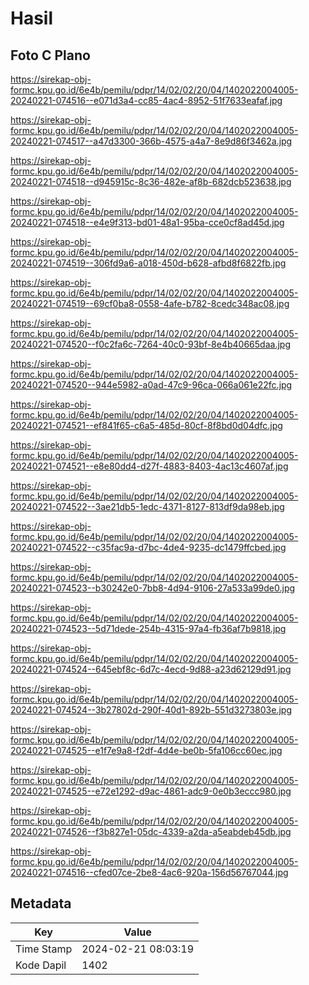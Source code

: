 # Hasil

## Foto C Plano

https://sirekap-obj-formc.kpu.go.id/6e4b/pemilu/pdpr/14/02/02/20/04/1402022004005-20240221-074516--e071d3a4-cc85-4ac4-8952-51f7633eafaf.jpg

https://sirekap-obj-formc.kpu.go.id/6e4b/pemilu/pdpr/14/02/02/20/04/1402022004005-20240221-074517--a47d3300-366b-4575-a4a7-8e9d86f3462a.jpg

https://sirekap-obj-formc.kpu.go.id/6e4b/pemilu/pdpr/14/02/02/20/04/1402022004005-20240221-074518--d945915c-8c36-482e-af8b-682dcb523638.jpg

https://sirekap-obj-formc.kpu.go.id/6e4b/pemilu/pdpr/14/02/02/20/04/1402022004005-20240221-074518--e4e9f313-bd01-48a1-95ba-cce0cf8ad45d.jpg

https://sirekap-obj-formc.kpu.go.id/6e4b/pemilu/pdpr/14/02/02/20/04/1402022004005-20240221-074519--306fd9a6-a018-450d-b628-afbd8f6822fb.jpg

https://sirekap-obj-formc.kpu.go.id/6e4b/pemilu/pdpr/14/02/02/20/04/1402022004005-20240221-074519--69cf0ba8-0558-4afe-b782-8cedc348ac08.jpg

https://sirekap-obj-formc.kpu.go.id/6e4b/pemilu/pdpr/14/02/02/20/04/1402022004005-20240221-074520--f0c2fa6c-7264-40c0-93bf-8e4b40665daa.jpg

https://sirekap-obj-formc.kpu.go.id/6e4b/pemilu/pdpr/14/02/02/20/04/1402022004005-20240221-074520--944e5982-a0ad-47c9-96ca-066a061e22fc.jpg

https://sirekap-obj-formc.kpu.go.id/6e4b/pemilu/pdpr/14/02/02/20/04/1402022004005-20240221-074521--ef841f65-c6a5-485d-80cf-8f8bd0d04dfc.jpg

https://sirekap-obj-formc.kpu.go.id/6e4b/pemilu/pdpr/14/02/02/20/04/1402022004005-20240221-074521--e8e80dd4-d27f-4883-8403-4ac13c4607af.jpg

https://sirekap-obj-formc.kpu.go.id/6e4b/pemilu/pdpr/14/02/02/20/04/1402022004005-20240221-074522--3ae21db5-1edc-4371-8127-813df9da98eb.jpg

https://sirekap-obj-formc.kpu.go.id/6e4b/pemilu/pdpr/14/02/02/20/04/1402022004005-20240221-074522--c35fac9a-d7bc-4de4-9235-dc1479ffcbed.jpg

https://sirekap-obj-formc.kpu.go.id/6e4b/pemilu/pdpr/14/02/02/20/04/1402022004005-20240221-074523--b30242e0-7bb8-4d94-9106-27a533a99de0.jpg

https://sirekap-obj-formc.kpu.go.id/6e4b/pemilu/pdpr/14/02/02/20/04/1402022004005-20240221-074523--5d71dede-254b-4315-97a4-fb36af7b9818.jpg

https://sirekap-obj-formc.kpu.go.id/6e4b/pemilu/pdpr/14/02/02/20/04/1402022004005-20240221-074524--645ebf8c-6d7c-4ecd-9d88-a23d62129d91.jpg

https://sirekap-obj-formc.kpu.go.id/6e4b/pemilu/pdpr/14/02/02/20/04/1402022004005-20240221-074524--3b27802d-290f-40d1-892b-551d3273803e.jpg

https://sirekap-obj-formc.kpu.go.id/6e4b/pemilu/pdpr/14/02/02/20/04/1402022004005-20240221-074525--e1f7e9a8-f2df-4d4e-be0b-5fa106cc60ec.jpg

https://sirekap-obj-formc.kpu.go.id/6e4b/pemilu/pdpr/14/02/02/20/04/1402022004005-20240221-074525--e72e1292-d9ac-4861-adc9-0e0b3eccc980.jpg

https://sirekap-obj-formc.kpu.go.id/6e4b/pemilu/pdpr/14/02/02/20/04/1402022004005-20240221-074526--f3b827e1-05dc-4339-a2da-a5eabdeb45db.jpg

https://sirekap-obj-formc.kpu.go.id/6e4b/pemilu/pdpr/14/02/02/20/04/1402022004005-20240221-074516--cfed07ce-2be8-4ac6-920a-156d56767044.jpg


## Metadata

| Key        | Value               |
| ---------- | ------------------- |
| Time Stamp | 2024-02-21 08:03:19 |
| Kode Dapil | 1402                |



